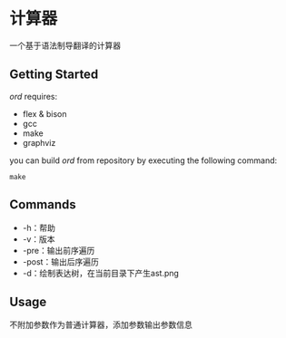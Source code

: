 # 计算器

一个基于语法制导翻译的计算器

## Getting Started

*ord* requires:

* flex & bison
* gcc
* make
* graphviz

you can build *ord* from repository by executing the following command:

```
make
```

## Commands

- -h：帮助
- -v：版本
- -pre：输出前序遍历
- -post：输出后序遍历
- -d：绘制表达树，在当前目录下产生ast.png

## Usage

不附加参数作为普通计算器，添加参数输出参数信息